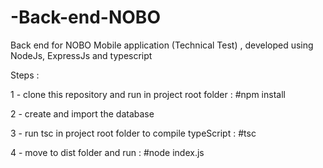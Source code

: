 # -Back-end-NOBO
Back end for NOBO Mobile application (Technical Test) , developed using NodeJs, ExpressJs and typescript

Steps : 

1 - clone this repository and run in project root folder : #npm install

2 - create and import the database

3 - run tsc in project root folder to compile typeScript : #tsc

4 - move to dist folder and run : #node index.js

